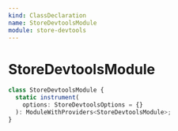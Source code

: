 ```yaml
---
kind: ClassDeclaration
name: StoreDevtoolsModule
module: store-devtools
---
```


# StoreDevtoolsModule

```ts
class StoreDevtoolsModule {
  static instrument(
    options: StoreDevtoolsOptions = {}
  ): ModuleWithProviders<StoreDevtoolsModule>;
}
```
